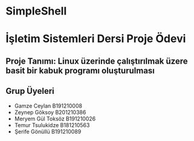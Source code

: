 # SimpleShell
# İşletim Sistemleri Dersi Proje Ödevi

## **Proje Tanımı:** Linux üzerinde çalıştırılmak üzere basit bir kabuk programı oluşturulması

## Grup Üyeleri
- Gamze Ceylan B191210008
- Zeynep Göksoy B201210386
- Meryem Gül Toksöz B191210026
- Temur Tsulukidze B181210563
- Şerife Gönüllü B191210089
